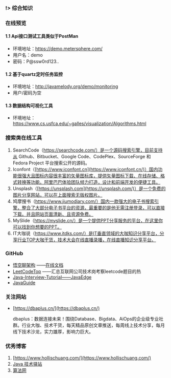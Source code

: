 

### !>   综合知识



### 在线预览

#### 1.1 Api接口测试工具类似于PostMan

- 环境地址：https://demo.metersphere.com/
- 用户名：demo
- 密码：P@ssw0rd123..

#### 1.2 基于quartz定时任务监控

- 环境地址：http://javamelody.org/demo/monitoring
- 用户/密码为空

#### 1.3 数据结构可视化工具

- 环境地址：https://www.cs.usfca.edu/~galles/visualization/Algorithms.html 



### 搜索类在线工具

1. SearchCode（https://searchcode.com/）是一个源码搜索引擎，目前支持从 Github、Bitbucket、Google Code、CodePlex、SourceForge 和 Fedora Project 平台搜索公开的源码。
2. Iconfont（[https://www.iconfont.cn](https://www.iconfont.cn/)）国内功能很强大且图标内容很丰富的矢量图标库，提供矢量图标下载、在线存储、格式转换等功能。阿里巴巴体验团队倾力打造，设计和前端开发的便捷工具。
3. Unsplash（[https://unsplash.com](https://unsplash.com/)）是一个免费的图片分享网站，可以在上面搜索无版权图片。
4. 鸠摩搜书（https://www.jiumodiary.com/）国内一款强大的电子书搜索引擎，整合了大部分电子书平台的资源，最重要的是他无需注册登录，可以直接下载。并且网站页面清新、且资源免费。
5. MySlide（https://myslide.cn/）是一个提供PPT分享服务的平台，在这里你可以找到你想要的PPT。
6. IT大咖说（https://www.itdks.com/）是IT垂直领域的大咖知识分享平台，分享行业TOP大咖干货，技术大会在线直播录播，在线直播知识分享平台。


### GitHub

- [悟空聊架构](https://github.com/Jackson0714) ——[在线文档](http://www.passjava.cn/) 
- [LeetCodeTop](https://github.com/afatcoder/LeetcodeTop)  ——汇总互联网公司技术岗考察leetcode题目的热
- [Java-Interview-Tutorial——JavaEdge](https://github.com/Wasabi1234/Java-Interview-Tutorial)  
- [JavaGuide](https://github.com/Snailclimb/JavaGuide) 

### 关注网站

- [https://dbaplus.cn/](https://dbaplus.cn/) 

  dbaplus：数据连接未来！围绕Database、Bigdata、AiOps的企业级专业社群。行业大咖、技术干货，每天精品原创文章推送，每周线上技术分享，每月线下技术沙龙，实力雄厚，影响力巨大。


### 优秀博客

1. [https://www.hollischuang.com/](https://www.hollischuang.com/) 
2. [Java 技术驿站](http://cmsblogs.com/?vip=1) 
3. [算法网](http://ddrv.cn/) 